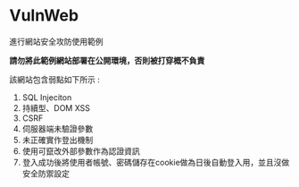 # VulnWeb
進行網站安全攻防使用範例

<b>請勿將此範例網站部署在公開環境，否則被打穿概不負責</b> <br/>

該網站包含弱點如下所示 : <br/>
<ol>
  <li>SQL Injeciton</li>
  <li>持續型、DOM XSS</li>
  <li>CSRF</li>
  <li>伺服器端未驗證參數</li>
  <li>未正確實作登出機制</li>
  <li>使用可竄改外部參數作為認證資訊</li>
  <li>登入成功後將使用者帳號、密碼儲存在cookie做為日後自動登入用，並且沒做安全防禦設定</li>
</ol>
